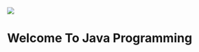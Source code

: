 # <img src="https://img.icons8.com/color/100/undefined/java-coffee-cup-logo--v1.png"/> <h1>Welcome To Java Programming</h1>
